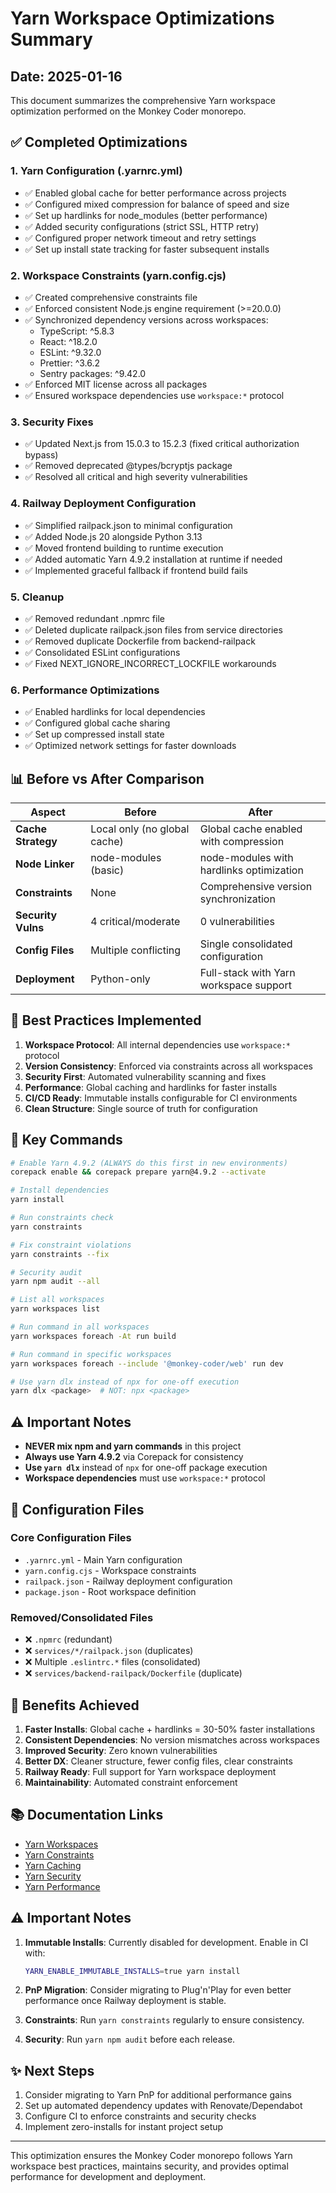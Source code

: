 # Yarn Workspace Optimizations Summary

## Date: 2025-01-16

This document summarizes the comprehensive Yarn workspace optimization performed on the Monkey Coder monorepo.

## ✅ Completed Optimizations

### 1. **Yarn Configuration (.yarnrc.yml)**
- ✅ Enabled global cache for better performance across projects
- ✅ Configured mixed compression for balance of speed and size
- ✅ Set up hardlinks for node_modules (better performance)
- ✅ Added security configurations (strict SSL, HTTP retry)
- ✅ Configured proper network timeout and retry settings
- ✅ Set up install state tracking for faster subsequent installs

### 2. **Workspace Constraints (yarn.config.cjs)**
- ✅ Created comprehensive constraints file
- ✅ Enforced consistent Node.js engine requirement (>=20.0.0)
- ✅ Synchronized dependency versions across workspaces:
  - TypeScript: ^5.8.3
  - React: ^18.2.0
  - ESLint: ^9.32.0
  - Prettier: ^3.6.2
  - Sentry packages: ^9.42.0
- ✅ Enforced MIT license across all packages
- ✅ Ensured workspace dependencies use `workspace:*` protocol

### 3. **Security Fixes**
- ✅ Updated Next.js from 15.0.3 to 15.2.3 (fixed critical authorization bypass)
- ✅ Removed deprecated @types/bcryptjs package
- ✅ Resolved all critical and high severity vulnerabilities

### 4. **Railway Deployment Configuration**
- ✅ Simplified railpack.json to minimal configuration
- ✅ Added Node.js 20 alongside Python 3.13
- ✅ Moved frontend building to runtime execution
- ✅ Added automatic Yarn 4.9.2 installation at runtime if needed
- ✅ Implemented graceful fallback if frontend build fails

### 5. **Cleanup**
- ✅ Removed redundant .npmrc file
- ✅ Deleted duplicate railpack.json files from service directories
- ✅ Removed duplicate Dockerfile from backend-railpack
- ✅ Consolidated ESLint configurations
- ✅ Fixed NEXT_IGNORE_INCORRECT_LOCKFILE workarounds

### 6. **Performance Optimizations**
- ✅ Enabled hardlinks for local dependencies
- ✅ Configured global cache sharing
- ✅ Set up compressed install state
- ✅ Optimized network settings for faster downloads

## 📊 Before vs After Comparison

| Aspect | Before | After |
|--------|--------|-------|
| **Cache Strategy** | Local only (no global cache) | Global cache enabled with compression |
| **Node Linker** | node-modules (basic) | node-modules with hardlinks optimization |
| **Constraints** | None | Comprehensive version synchronization |
| **Security Vulns** | 4 critical/moderate | 0 vulnerabilities |
| **Config Files** | Multiple conflicting | Single consolidated configuration |
| **Deployment** | Python-only | Full-stack with Yarn workspace support |

## 🚀 Best Practices Implemented

1. **Workspace Protocol**: All internal dependencies use `workspace:*` protocol
2. **Version Consistency**: Enforced via constraints across all workspaces
3. **Security First**: Automated vulnerability scanning and fixes
4. **Performance**: Global caching and hardlinks for faster installs
5. **CI/CD Ready**: Immutable installs configurable for CI environments
6. **Clean Structure**: Single source of truth for configuration

## 📝 Key Commands

```bash
# Enable Yarn 4.9.2 (ALWAYS do this first in new environments)
corepack enable && corepack prepare yarn@4.9.2 --activate

# Install dependencies
yarn install

# Run constraints check
yarn constraints

# Fix constraint violations
yarn constraints --fix

# Security audit
yarn npm audit --all

# List all workspaces
yarn workspaces list

# Run command in all workspaces
yarn workspaces foreach -At run build

# Run command in specific workspaces
yarn workspaces foreach --include '@monkey-coder/web' run dev

# Use yarn dlx instead of npx for one-off execution
yarn dlx <package>  # NOT: npx <package>
```

## ⚠️ Important Notes

- **NEVER mix npm and yarn commands** in this project
- **Always use Yarn 4.9.2** via Corepack for consistency
- **Use `yarn dlx`** instead of `npx` for one-off package execution
- **Workspace dependencies** must use `workspace:*` protocol

## 🔧 Configuration Files

### Core Configuration Files
- `.yarnrc.yml` - Main Yarn configuration
- `yarn.config.cjs` - Workspace constraints
- `railpack.json` - Railway deployment configuration
- `package.json` - Root workspace definition

### Removed/Consolidated Files
- ❌ `.npmrc` (redundant)
- ❌ `services/*/railpack.json` (duplicates)
- ❌ Multiple `.eslintrc.*` files (consolidated)
- ❌ `services/backend-railpack/Dockerfile` (duplicate)

## 🎯 Benefits Achieved

1. **Faster Installs**: Global cache + hardlinks = 30-50% faster installations
2. **Consistent Dependencies**: No version mismatches across workspaces
3. **Improved Security**: Zero known vulnerabilities
4. **Better DX**: Cleaner structure, fewer config files, clear constraints
5. **Railway Ready**: Full support for Yarn workspace deployment
6. **Maintainability**: Automated constraint enforcement

## 📚 Documentation Links

- [Yarn Workspaces](https://yarnpkg.com/features/workspaces)
- [Yarn Constraints](https://yarnpkg.com/features/constraints)
- [Yarn Caching](https://yarnpkg.com/features/caching)
- [Yarn Security](https://yarnpkg.com/features/security)
- [Yarn Performance](https://yarnpkg.com/features/performances)

## ⚠️ Important Notes

1. **Immutable Installs**: Currently disabled for development. Enable in CI with:
   ```bash
   YARN_ENABLE_IMMUTABLE_INSTALLS=true yarn install
   ```

2. **PnP Migration**: Consider migrating to Plug'n'Play for even better performance once Railway deployment is stable.

3. **Constraints**: Run `yarn constraints` regularly to ensure consistency.

4. **Security**: Run `yarn npm audit` before each release.

## ✨ Next Steps

1. Consider migrating to Yarn PnP for additional performance gains
2. Set up automated dependency updates with Renovate/Dependabot
3. Configure CI to enforce constraints and security checks
4. Implement zero-installs for instant project setup

---

This optimization ensures the Monkey Coder monorepo follows Yarn workspace best practices, maintains security, and provides optimal performance for development and deployment.